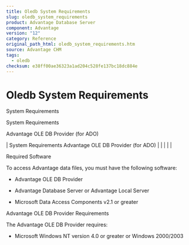 ```yaml
---
title: Oledb System Requirements
slug: oledb_system_requirements
product: Advantage Database Server
component: Advantage
version: "12"
category: Reference
original_path_html: oledb_system_requirements.htm
source: Advantage CHM
tags:
  - oledb
checksum: e38ff00ae36323a1ad204c528fe137bc18dc884e
---
```


# Oledb System Requirements

System Requirements

System Requirements

Advantage OLE DB Provider (for ADO)

| System Requirements  Advantage OLE DB Provider (for ADO) |  |  |  |  |

Required Software

To access Advantage data files, you must have the following software:

- Advantage OLE DB Provider

- Advantage Database Server or Advantage Local Server

- Microsoft Data Access Components v2.1 or greater

Advantage OLE DB Provider Requirements

The Advantage OLE DB Provider requires:

- Microsoft Windows NT version 4.0 or greater or Windows 2000/2003
